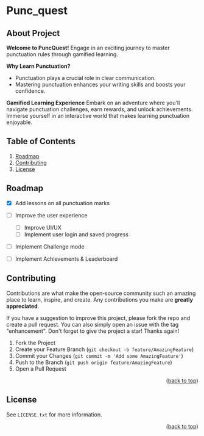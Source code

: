 # Punc_quest

## About Project

**Welcome to PuncQuest!**
Engage in an exciting journey to master punctuation rules through gamified learning.

**Why Learn Punctuation?**
<ul>
  <li>Punctuation plays a crucial role in clear communication.</li>
  <li> Mastering punctuation enhances your writing skills and boosts your confidence.</li>
</ul>


**Gamified Learning Experience**
Embark on an adventure where you'll navigate punctuation challenges, earn rewards, and unlock achievements. Immerse yourself in an interactive world that makes learning punctuation enjoyable.

## Table of Contents
  <ol>
   <li><a href="#roadmap">Roadmap</a></li>    
  <li><a href="#contributing">Contributing</a></li>    
  <li><a href="#license">License</a></li>
  </ol>


## Roadmap

- [x] Add lessons on all punctuation marks
- [ ] Improve the user experience
  - [ ] Improve UI/UX
  - [ ] Implement user login and saved progress
- [ ] Implement Challenge mode
- [ ] Implement Achievements & Leaderboard

   

## Contributing

Contributions are what make the open-source community such an amazing place to learn, inspire, and create. Any contributions you make are **greatly appreciated**.

If you have a suggestion to improve this project, please fork the repo and create a pull request. You can also simply open an issue with the tag "enhancement".
Don't forget to give the project a star! Thanks again!

1. Fork the Project
2. Create your Feature Branch (`git checkout -b feature/AmazingFeature`)
3. Commit your Changes (`git commit -m 'Add some AmazingFeature'`)
4. Push to the Branch (`git push origin feature/AmazingFeature`)
5. Open a Pull Request

<p align="right">(<a href="#readme-top">back to top</a>)</p>


## License

See `LICENSE.txt` for more information.

<p align="right">(<a href="#readme-top">back to top</a>)</p>



